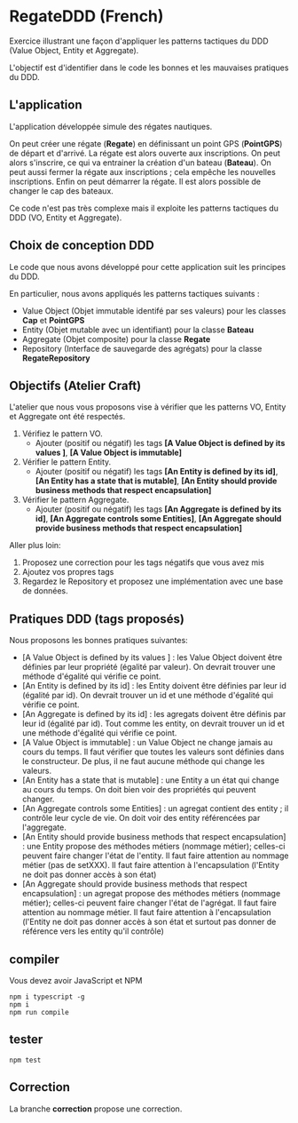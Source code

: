 # RegateDDD (French)
Exercice illustrant une façon d'appliquer les patterns tactiques du DDD (Value Object, Entity et Aggregate).

L'objectif est d'identifier dans le code les bonnes et les mauvaises pratiques du DDD.

## L'application
L'application développée simule des régates nautiques.

On peut créer une régate (**Regate**) en définissant un point GPS (**PointGPS**) de départ et d'arrivé.
La régate est alors ouverte aux inscriptions.
On peut alors s'inscrire, ce qui va entrainer la création d'un bateau (**Bateau**).
On peut aussi fermer la régate aux inscriptions ; cela empêche les nouvelles inscriptions.
Enfin on peut démarrer la régate.
Il est alors possible de changer le cap des bateaux.

Ce code n'est pas très complexe mais il exploite les patterns tactiques du DDD (VO, Entity et Aggregate).


## Choix de conception DDD 

Le code que nous avons développé pour cette application suit les principes du DDD.

En particulier, nous avons appliqués les patterns tactiques suivants :
* Value Object (Objet immutable identifé par ses valeurs) pour les classes **Cap** et **PointGPS**
* Entity (Objet mutable avec un identifiant) pour la classe **Bateau**
* Aggregate (Objet composite) pour la classe **Regate**
* Repository (Interface de sauvegarde des agrégats) pour la classe **RegateRepository**
## Objectifs (Atelier Craft)

L'atelier que nous vous proposons vise à vérifier que les patterns VO, Entity et Aggregate ont été respectés.

1. Vérifiez le pattern VO. 
    * Ajouter (positif ou négatif) les tags **[A Value Object is defined by its values ]**, **[A Value Object is immutable]**
2. Vérifier le pattern Entity. 
    * Ajouter (positif ou négatif) les tags **[An Entity is defined by its id]**, **[An Entity has a state that is mutable]**, **[An Entity should provide business methods that respect encapsulation]**
3. Vérifier le pattern Aggregate. 
    * Ajouter (positif ou négatif) les tags **[An Aggregate is defined by its id]**, **[An Aggregate controls some Entities]**, **[An Aggregate should provide business methods that respect encapsulation]**

Aller plus loin:
1. Proposez une correction pour les tags négatifs que vous avez mis
2. Ajoutez vos propres tags
3. Regardez le Repository et proposez une implémentation avec une base de données.


## Pratiques DDD (tags proposés)

Nous proposons les bonnes pratiques suivantes:
* [A Value Object is defined by its values ] : les Value Object doivent être définies par leur propriété (égalité par valeur). On devrait trouver une méthode d'égalité qui vérifie ce point.
* [An Entity is defined by its id] : les Entity doivent être définies par leur id (égalité par id). On devrait trouver un id et une méthode d'égalité qui vérifie ce point.
* [An Aggregate is defined by its id] : les agregats doivent être définis par leur id (égalité par id). Tout comme les entity, on devrait trouver un id et une méthode d'égalité qui vérifie ce point.
* [A Value Object is immutable] : un Value Object ne change jamais au cours du temps. Il faut vérifier que toutes les valeurs sont définies dans le constructeur. De plus, il ne faut aucune méthode qui change les valeurs.
* [An Entity has a state that is mutable] : une Entity a un état qui change au cours du temps. On doit bien voir des propriétés qui peuvent changer. 
* [An Aggregate controls some Entities] : un agregat contient des entity ; il contrôle leur cycle de vie. On doit voir des entity référencées par l'aggregate. 
* [An Entity should provide business methods that respect encapsulation] : une Entity propose des méthodes métiers (nommage métier); celles-ci peuvent faire changer l'état de l'entity. Il faut faire attention au nommage métier (pas de setXXX). Il faut faire attention à l'encapsulation (l'Entity ne doit pas donner accès à son état)
* [An Aggregate should provide business methods that respect encapsulation] : un agregat propose des méthodes métiers (nommage métier); celles-ci peuvent faire changer l'état de l'agrégat. Il faut faire attention au nommage métier. Il faut faire attention à l'encapsulation (l'Entity ne doit pas donner accès à son état et surtout pas donner de référence vers les entity qu'il contrôle)



## compiler

Vous devez avoir JavaScript et NPM 

    npm i typescript -g
    npm i
    npm run compile


## tester

    npm test


## Correction

La branche **correction** propose une correction.







